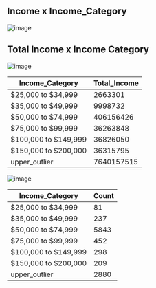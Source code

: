 ## Income x Income_Category

![image](https://github.com/user-attachments/assets/bb63a475-88b5-4f53-987f-610b2e3f2eb0)

## Total Income x Income Category

![image](https://github.com/user-attachments/assets/4076d2b5-f8cb-48a1-8329-246959106199)

 Income_Category        | Total_Income |
|-------------------------|----------------|
| $25,000 to $34,999     | 2663301        |
| $35,000 to $49,999     | 9998732        |
| $50,000 to $74,999     | 406156426      |
| $75,000 to $99,999     | 36263848       |
| $100,000 to $149,999   | 36826050       |
| $150,000 to $200,000   | 36315795       |
| upper_outlier          | 7640157515     |

![image](https://github.com/user-attachments/assets/cc73be0c-3f52-4af0-94b4-9ac19f42e3f8)

| Income_Category      |   Count  |
|----------------------|------|
| $25,000 to $34,999   |  81  |
| $35,000 to $49,999   |  237 |
| $50,000 to $74,999   | 5843 |
| $75,000 to $99,999   |  452 |
| $100,000 to $149,999 |  298 |
| $150,000 to $200,000 |  209 |
| upper_outlier        | 2880 |


